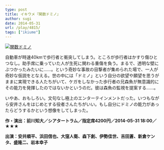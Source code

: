 ```yaml
---
type: post
title: イキウメ『関数ドミノ』
author: sugi
date: 2014-05-31
url: /play/4815/
tags: ["ikiume"]
---
```

<a href="http://i2.wp.com/asharpminor.com/wp-content/uploads/2014/06/2014top.jpg" onclick="_gaq.push(['_trackEvent', 'outbound-article', 'http://asharpminor.com/wp-content/uploads/2014/06/2014top.jpg', '']);" ><img src="http://i2.wp.com/asharpminor.com/wp-content/uploads/2014/06/2014top.jpg?resize=212%2C300" alt="関数ドミノ" class="alignleft size-medium wp-image-4816" data-recalc-dims="1" /></a>

自動車が時速40kmで歩行者と衝突してしまう。ところが歩行者はかすり傷ひとつなし。助手席に乗っていた人が生死に関わる重傷を負う。まるで、透明な壁にぶつかったみたいに……。という奇妙な事故の目撃者が集められた場で、一人が奇妙な仮説をとなえる。世の中には「ドミノ」という自分の欲望や願望を思うがままに実現できる人たちがいて、ケガをしなかった歩行者の兄森魚が無意識的にその能力を発揮したのではないかというのだ。彼は森魚の監視を提案する……。

いやあ、おもしろい。文句なし極上のエンターテインメントだった。いつもながら安井さんをはじめとする役者さんたちがいい。もし自分にドミノの能力があったらどうするかという想像をしてしまった。

**作・演出：前川知大／シアタートラム／指定席4200円／2014-05-31 18:00／★★★**

**出演：安井順平、浜田信也、大窪人衛、森下創、伊勢佳世、吉田蒼、新倉ケンタ、盛隆二、岩本幸子**
